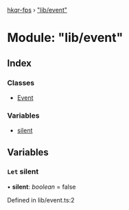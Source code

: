 [hkqr-fps](../README.md) › ["lib/event"](_lib_event_.md)

# Module: "lib/event"

## Index

### Classes

* [Event](../classes/_lib_event_.event.md)

### Variables

* [silent](_lib_event_.md#let-silent)

## Variables

### `Let` silent

• **silent**: *boolean* = false

Defined in lib/event.ts:2
